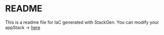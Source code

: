 # README
This is a readme file for IaC generated with StackGen.
You can modify your appStack -> [here](http://main.dev.stackgen.com/appstacks/d42f1d1c-4f06-4951-96fd-a37e13ca767f)
